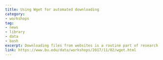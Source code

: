 ```yaml
---
title: Using Wget for automated downloading 
category:
- workshops
tag: 
- news
- library
- data
- bash
excerpt: Downloading files from websites is a routine part of research today. However, too many researchers spend precious time clicking and downloading items one at a time. <a title="Wget" href="https://en.wikipedia.org/wiki/Wget">Wget</a> is a command line tool researchers can use to automate downloading files from websites, archives, and other online sources. This session will use a mix of the <a title="Programming Historian" href="https://programminghistorian.org/">Programming Historian</a> lessons "<a title="Automated Downloading with Wget" href="https://programminghistorian.org/lessons/automated-downloading-with-wget">Automated Downloading with Wget</a>" and "<a title="Applied Archival Downloading with Wget" href="https://programminghistorian.org/lessons/applied-archival-downloading-with-wget">Applied Archival Downloading with Wget</a>" to help you learn&colon;<br><br>+ What Wget is and its features<br>+ How to download files and folders<br>+ How to mirror a site<br>+ How to approach downloading archival materials<br><br>Installation guides and "office hours" for assistance will be provided after registration.<br><br>Join us in Mugar Library's Estin Room (room 302) at 12:30. Space is limited. Attendees will need to bring their own laptop in order to fully participate.<br><br> Date&colon; Nov. 2, 2017 <br> Location&colon; Mugar Library Estin Room (302) <br>Time&colon; 12:30-1:30<br><br> <a class="btn-lg btn-success" role="button" href="https://forms.office.com/Pages/ResponsePage.aspx?id=zDJ91SHBj0iwe9_nBWgMcZ065r6Cdk5BvRcFWPtpp_ZURUJEUTY1Q1A5OUs2TUtCSVpXWEMwTUlINy4u">Register</a>
link: https://www.bu.edu/data/workshops/2017/11/02/wget.html
---
```

